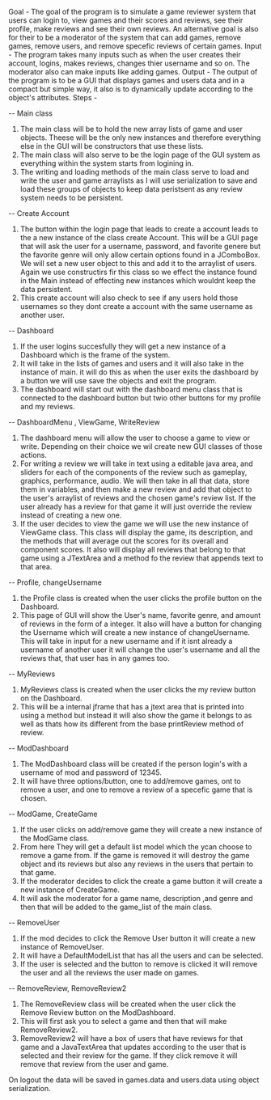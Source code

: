 Goal - The goal of the program is to simulate a game reviewer system that users can login to, view games and their scores and reviews, see their profile, make reviews and see their own reviews. An alternative goal is also for their to be a moderator of the system that can add games, remove games, remove users, and remove specefic reviews of certain games.
Input - The program takes many inputs such as when the user creates their account, logins, makes reviews, changes thier username and so on. The moderator also can make inputs like adding games.
Output - The output of the program is to be a GUI that displays games and users data and in a compact but simple way, it also is to dynamically update according to the object's attributes.
Steps -

-- Main class
1. The main class will be to hold the new array lists of game and user objects. Theese will be the only new instances and therefore everything else in the GUI will be constructors that use these lists.
2. The main class will also serve to be the login page of the GUI system as everything within the system starts from logining in.
3. The writing and loading methods of the main class serve to load and write the user and game arraylists as I will use serialization to save and load these groups of objects to keep data peristsent as any review system needs to be persistent.

-- Create Account
1. The button within the login page that leads to create a account leads to the a new instance of the class create Account. This will be a GUI page that will ask the user for a username, password, and favorite genere but the favorite genre will only allow certain options found in a JComboBox. We will set a new user object to this and add it to the arraylist of users. Again we use constructirs fir this class so we effect the instance found in the Main instead of effecting new instances which wouldnt keep the data persistent.
2. This create account will also check to see if any users hold those usernames so they dont create a account with the same username as another user.

-- Dashboard
1. If the user logins succesfully they will get a new instance of a Dashboard which is the frame of the system.
2. It will take in the lists of games and users and it will also take in the instance of main. it will do this as when the user exits the dashboard by a button we will use save the objects and exit the program.
3. The dashboard will start out with the dashboard menu class that is connected to the dashboard button but twio other buttons for my profile and my reviews.

-- DashboardMenu , ViewGame, WriteReview
1. The dashboard menu will allow the user to choose a game to view or write. Depending on their choice we wil create new GUI classes of those actions.
2. For writing a review we will take in text using a editable java area, and sliders for each of the components of the review such as gameplay, graphics, performance, audio. We will then take in all that data, store them in variables, and then make a new review and add that object to the user's arraylist of reviews and the chosen game's review list. If the user already has a review for that game it will just override the review instead of creating a new one.
3. If the user decides to view the game we will use the new instance of ViewGame class. This class will display the game, its description, and the methods that will average out the scores for its overall and component scores. It also will display all reviews that belong to that game using a JTextArea and a method fo the review that appends text to that area.

-- Profile, changeUsername
1. the Profile class is created when the user clicks the profile button on the Dashboard.
2. This page of GUI will show the User's name, favorite genre, and amount of reviews in the form of a integer. It also will have a button for changing the Username which will create a new instance of changeUsername. This will take in input for a new username and if it isnt already a username of another user it will change the user's username and all the reviews that, that user has in any games too.

-- MyReviews
1. MyReviews class is created when the user clicks the my review button on the Dashboard.
2. This will be a internal jframe that has a jtext area that is printed into using a method but instead it will also show the game it belongs to as well as thats how its different from the base printReview method of review.

-- ModDashboard
1. The ModDashboard class will be created if the person login's with a username of mod and password of 12345. 
2. It will have three options/button, one to add/remove games, ont to remove a user, and one to remove a review of a specefic game that is chosen.

-- ModGame, CreateGame
1. If the user clicks on add/remove game they will create a new instance of the ModGame class.
2. From here They will get a default list model which the ycan choose to remove a game from. If the game is removed it will destroy the game object and its reviews but also any reviews in the users that pertain to that game.
3. If the moderator decides to click the create a game button it will create a new instance of CreateGame. 
4. It will ask the moderator for a game name, description ,and genre and then that will be added to the game_list of the main class.

--  RemoveUser
1. If the mod decides to click the Remove User button it will create a new instance of RemoveUser.
2. It will have a DefaultModelList that has all the users and can be selected.
3. If the user is selected and the button to remove is clicked it will remove the user and all the reviews the user made on games.

-- RemoveReview, RemoveReview2
1.  The RemoveReview class will be created when the user click the Remove Review button on the ModDashboard.
2. This will first ask you to select a game and then that will make RemoveReview2.
3. RemoveReview2 will have a box of users that have reviews for that game and a JavaTextArea that updates according to the user that is selected and their review for the game. If they click remove it will remove that review from the user and game.

On logout the data will be saved in games.data and users.data using object serialization.
